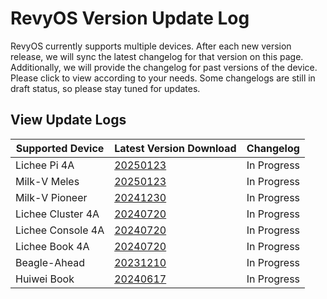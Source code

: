 # RevyOS Version Update Log

RevyOS currently supports multiple devices. After each new version release, we will sync the latest changelog for that version on this page. Additionally, we will provide the changelog for past versions of the device. Please click to view according to your needs. Some changelogs are still in draft status, so please stay tuned for updates.

## View Update Logs

| Supported Device      | Latest Version Download | Changelog       |
| --------------------- | ----------------------- | ---------------- |
| Lichee Pi 4A         | [20250123](https://mirror.iscas.ac.cn/revyos/extra/images/lpi4a/20250123/) | In Progress      |
| Milk-V Meles         | [20250123](https://mirror.iscas.ac.cn/revyos/extra/images/meles/20250123/) | In Progress      |
| Milk-V Pioneer       | [20241230](https://mirror.iscas.ac.cn/revyos/extra/images/sg2042/20241230/) | In Progress      |
| Lichee Cluster 4A    | [20240720](https://mirror.iscas.ac.cn/revyos/extra/images/lpi4a/) | In Progress      |
| Lichee Console 4A    | [20240720](https://mirror.iscas.ac.cn/revyos/extra/images/lcon4a/20240720/) | In Progress      |
| Lichee Book 4A       | [20240720](https://mirror.iscas.ac.cn/revyos/extra/images/laptop4a/) | In Progress      |
| Beagle-Ahead         | [20231210](https://mirror.iscas.ac.cn/revyos/extra/images/beagle/20231210/) | In Progress      |
| Huiwei Book          | [20240617](https://mirror.iscas.ac.cn/revyos/extra/images/huiwei/test/20240617/) | In Progress      |